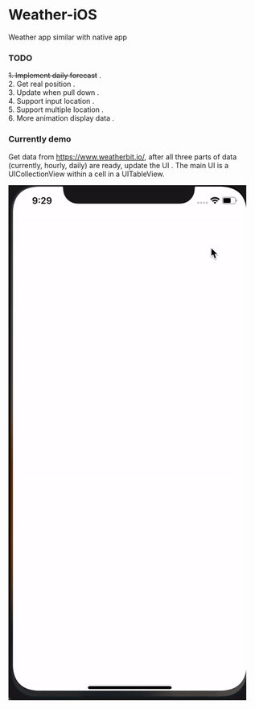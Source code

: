 # Weather-iOS
Weather app similar with native app

### TODO
~~1. Implement daily forecast~~ .   
2. Get real position .   
3. Update when pull down .   
4. Support input location .   
5. Support multiple location .   
6. More animation display data .   


### Currently demo      
Get data from <https://www.weatherbit.io/>, after all three parts of data (currently, hourly, daily) are ready, update the UI . The main UI is a UICollectionView within a cell in a UITableView.

![](https://github.com/BobbyLiu66/Weather-iOS/blob/master/weather/Support%20File/demo.gif)
